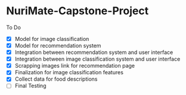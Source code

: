 # NuriMate-Capstone-Project

To Do
- [x] Model for image classification
- [x] Model for recommendation system 
- [x] Integration between recommendation system and user interface
- [x] Integration between image classification system and user interface
- [x] Scrapping images link for recommendation page
- [x] Finalization for image classification features 
- [x] Collect data for food descriptions
- [ ] Final Testing
